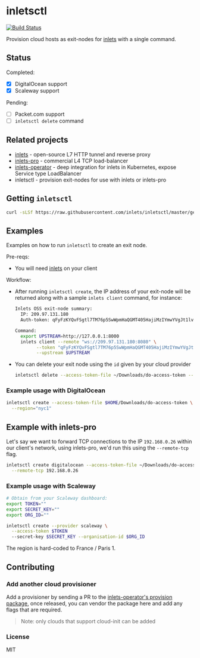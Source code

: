 # inletsctl

[![Build Status](https://travis-ci.org/inlets/inletsctl.svg?branch=master)](https://travis-ci.org/inlets/inletsctl)

Provision cloud hosts as exit-nodes for [inlets](https://inlets.dev/) with a single command.

## Status

Completed:

* [x] DigitalOcean support
* [x] Scaleway support

Pending:

* [ ] Packet.com support
* [ ] `inletsctl delete` command

## Related projects

* [inlets](https://github.com/inlets/inlets) - open-source L7 HTTP tunnel and reverse proxy
* [inlets-pro](https://github.com/inlets/inlets-pro-pkg) - commercial L4 TCP load-balancer
* [inlets-operator](https://github.com/inlets/inlets-operator) - deep integration for inlets in Kubernetes, expose Service type LoadBalancer
* inletsctl - provision exit-nodes for use with inlets or inlets-pro

## Getting `inletsctl`

```sh
curl -sLSf https://raw.githubusercontent.com/inlets/inletsctl/master/get.sh | sudo sh
```

## Examples

Examples on how to run `inletsctl` to create an exit node.

Pre-reqs:

* You will need [inlets](https://inlets.dev/) on your client

Workflow:

* After running `inletsctl create`, the IP address of your exit-node will be returned along with a sample `inlets client` command, for instance:

  ```sh
  Inlets OSS exit-node summary:
    IP: 209.97.131.180
    Auth-token: qFyFzKYQvFSgtl7TM76p5SwWpmHaQGMT405HajiMzIYmwYVgJt1lvAMXfV4S3KlS

  Command:
    export UPSTREAM=http://127.0.0.1:8000
    inlets client --remote "ws://209.97.131.180:8080" \
          --token "qFyFzKYQvFSgtl7TM76p5SwWpmHaQGMT405HajiMzIYmwYVgJt1lvAMXfV4S3KlS" \
          --upstream $UPSTREAM
  ```

* You can delete your exit node using the `id` given by your cloud provider

  ```sh
  inletsctl delete --access-token-file ~/Downloads/do-access-token --id 164857028
  ```

### Example usage with DigitalOcean

```sh
inletsctl create --access-token-file $HOME/Downloads/do-access-token \
  --region="nyc1"
```

## Example with inlets-pro

Let's say we want to forward TCP connections to the IP `192.168.0.26` within our client's network, using inlets-pro, we'd run this using the `--remote-tcp` flag.

```sh
inletsctl create digitalocean --access-token-file ~/Downloads/do-access-token \
  --remote-tcp 192.168.0.26
```

### Example usage with Scaleway

```sh
# Obtain from your Scaleway dashboard:
export TOKEN=""
export SECRET_KEY=""
export ORG_ID=""

inletsctl create --provider scaleway \
  --access-token $TOKEN
  --secret-key $SECRET_KEY --organisation-id $ORG_ID
```

The region is hard-coded to France / Paris 1.

## Contributing

### Add another cloud provisioner

Add a provisioner by sending a PR to the [inlets-operator's provision package](https://github.com/inlets/inlets-operator/tree/master/pkg/provision), once released, you can vendor the package here and add any flags that are required.

> Note: only clouds that support cloud-init can be added

### License

MIT
